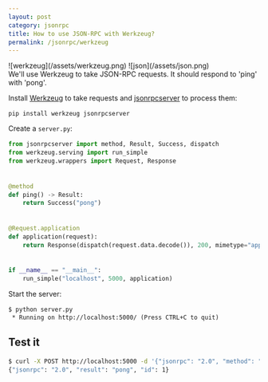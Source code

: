 ```yaml
---
layout: post
category: jsonrpc
title: How to use JSON-RPC with Werkzeug?
permalink: /jsonrpc/werkzeug
---
```

<div class="wide-logos" markdown="1">
![werkzeug](/assets/werkzeug.png)
![json](/assets/json.png)
</div>

<div id="intro" markdown="1">
We'll use Werkzeug to take JSON-RPC requests. It should respond to 'ping' with
'pong'.
</div>

Install [Werkzeug](http://werkzeug.pocoo.org) to take requests and
[jsonrpcserver](https://www.jsonrpcserver.com/) to process them:

``` shell
pip install werkzeug jsonrpcserver
```

Create a `server.py`:

```python
from jsonrpcserver import method, Result, Success, dispatch
from werkzeug.serving import run_simple
from werkzeug.wrappers import Request, Response


@method
def ping() -> Result:
    return Success("pong")


@Request.application
def application(request):
    return Response(dispatch(request.data.decode()), 200, mimetype="application/json")


if __name__ == "__main__":
    run_simple("localhost", 5000, application)
```

Start the server:

``` shell
$ python server.py
 * Running on http://localhost:5000/ (Press CTRL+C to quit)
```

## Test it

```sh
$ curl -X POST http://localhost:5000 -d '{"jsonrpc": "2.0", "method": "ping", "id": 1}'
{"jsonrpc": "2.0", "result": "pong", "id": 1}
```

